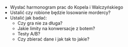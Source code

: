 - Wysłać harmonogram prac do Kopela i Walczyńskiego
- Ustalić czy robione będzie losowanie mordercy?
- Ustalić jak badać:
	- Czy gra nie za długa?
	- Jakie limity na konwersacje z botem?
	- Testy A/B?
	- Czy zbierać dane i jak tak to jakie?